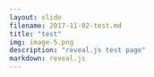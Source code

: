 ```yaml
---
layout: slide
filename: 2017-11-02-test.md
title: "test"
img: image-5.png
description: "reveal.js test page"
markdown: reveal.js
---
```

